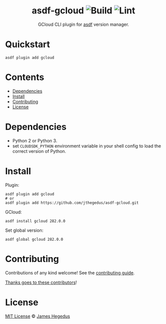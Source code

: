 <div align="center">

# asdf-gcloud ![Build](https://github.com/jthegedus/asdf-gcloud/workflows/Build/badge.svg) ![Lint](https://github.com/jthegedus/asdf-gcloud/workflows/Lint/badge.svg)

GCloud CLI plugin for [asdf](https://asdf-vm.com) version manager.

</div>

# Quickstart

```shell
asdf plugin add gcloud
```

# Contents

- [Dependencies](#dependencies)
- [Install](#install)
- [Contributing](#contributing)
- [License](#license)

# Dependencies

- Python 2 or Python 3.
- set `CLOUDSDK_PYTHON` environment variable in your shell config to load the correct version of Python.

# Install

Plugin:

```shell
asdf plugin add gcloud
# or
asdf plugin add https://github.com/jthegedus/asdf-gcloud.git
```

GCloud:

```shell
asdf install gcloud 282.0.0
```

Set global version:

```shell
asdf global gcloud 282.0.0
```

# Contributing

Contributions of any kind welcome! See the [contributing guide](contributing.md).

[Thanks goes to these contributors](https://github.com/jthegedus/asdf-gcloud/graphs/contributors)!

# License

[MIT License](LICENSE) © [James Hegedus](https://github.com/jthegedus/)

